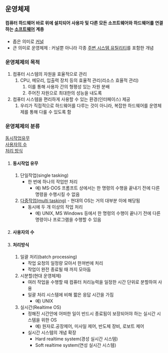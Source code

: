 ## 운영체제
#### 컴퓨터 하드웨어 바로 위에 설치되어 사용자 및 다른 모든 소프트웨어와 하드웨어를 연결하는 <u>소프트웨어</u> 계층
* 좁은 의미로 <u>커널</u>
* 큰 의미로 운영체제 : 커널뿐 아니라 각종 <u>주변 시스템 유틸리티</u>를 포함한 개념

### 운영체제의 목적
1. 컴퓨터 시스템의 자원을 효율적으로 관리
   1. CPU, 메모리, 입출력 장치 등의 효율적 관리(리소스 효율적 관리)
      1. 이를 통해 사용자 간의 형평성 있는 자원 분배
      2. 주어진 자원으로 최대한의 성능을 내도록
2. 컴퓨터 시스템을 편리하게 사용할 수 있는 환경(인터페이스) 제공
   1. 우리가 직접적으로 하드웨어를 다루는 것이 아니라, 복잡한 하드웨어를 운영체제를 통해 다룰 수 있도록 함


### 운영체제의 분류
[동시작업유무](#동시작업-유무)  
[사용자의 수](#사용자의-수)  
[처리 방식](#처리방식)


1. #### 동시작업 유무
   1. 단일작업(single tasking)
      * 한 번에 하나의 작업만 처리
        * 예) MS-DOS 프롬프트 상에서는 한 명령의 수행을 끝내기 전에 다른 명령을 수행시킬 수 없음
   2. <u>다중작업(multi tasking)</u> - 현대의 OS는 거의 대부분 이에 해당됨
      * 동시에 두 개 이상의 작업 처리
        * 예) UNIX, MS Windows 등에서 한 명령의 수행이 끝나기 전에 다른 명령이나 프로그램을 수행할 수 있음
2. #### 사용자의 수
3. #### 처리방식
   1. 일괄 처리(batch processing)
      * 작업 요청의 일정량 모아서 한꺼번에 처리
      * 작업이 완전 종료될 때 까지 모아둠
   2. 시분할(현대 운영체제)
      * 여러 작업을 수행할 때 컴퓨터 처리능력을 일정한 시간 단위로 분할하여 사용
      * 일괄 처리 시스템에 비해 짧은 응답 시간을 가짐
        * 예) UNIX
   3. 실시간(Realtime OS)
      * 정해진 시간안에 어떠한 일이 반드시 종료됨이 보장되어야 하는 실시간 시스템을 위한 OS
        * 예) 원자로.공장제어, 미사일 제어, 반도체 장비, 로보트 제어
      * 실시간 시스템의 개념 확장
        * Hard realtime system(경성 실시간 시스템)
        * Soft realtime system(연성 실시간 시스템)
